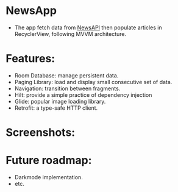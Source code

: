 # NewsApp

+ The app fetch data from [NewsAPI](newsapi.org) then populate articles in RecyclerView, following MVVM architecture.

# Features:
+ Room Database: manage persistent data.
+ Paging Library: load and display small consecutive set of data.
+ Navigation: transition between fragments.
+ Hilt: provide a simple practice of dependency injection
+ Glide: popular image loading library.
+ Retrofit: a type-safe HTTP client.

# Screenshots:

# Future roadmap: 
+ Darkmode implementation.
+ etc.
